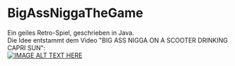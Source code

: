 BigAssNiggaTheGame
==================
Ein geiles Retro-Spiel, geschrieben in Java.  
Die Idee entstammt dem Video "BIG ASS NIGGA ON A SCOOTER DRINKING CAPRI SUN":  
[![IMAGE ALT TEXT HERE](http://img.youtube.com/vi/ZapOy3eH3yE/0.jpg)](http://www.youtube.com/watch?v=ZapOy3eH3yE)

